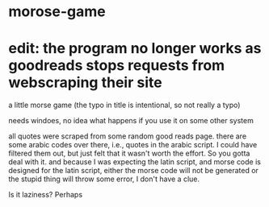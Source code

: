 # morose-game
# edit: the program no longer works as goodreads stops requests from webscraping their site
a little morse game (the typo in title is intentional, so not really a typo)

needs windoes, no idea what happens if you use it on some other system

all quotes were scraped from some random good reads page. there are some arabic codes over there, i.e., quotes in the arabic script. I could have filtered them out, but just felt that it wasn't worth the effort. So you gotta deal with it. and because I was expecting the latin script, and morse code is designed for the latin script, either the morse code will not be generated or the stupid thing will throw some error, I don't have a clue.

Is it laziness? Perhaps
